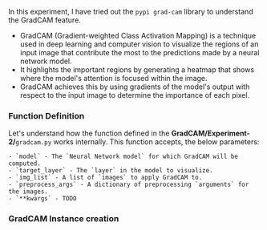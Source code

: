 In this experiment, I have tried out the `pypi grad-cam` library to understand the GradCAM feature.

- GradCAM (Gradient-weighted Class Activation Mapping) is a technique used in deep learning and computer vision to visualize the regions of an input image that contribute the most to the predictions made by a neural network model. 
- It highlights the important regions by generating a heatmap that shows where the model's attention is focused within the image. 
- GradCAM achieves this by using gradients of the model's output with respect to the input image to determine the importance of each pixel.

### Function Definition

Let's understand how the function defined in the **GradCAM/Experiment-2/**`gradcam.py` works internally. This function accepts, the below parameters:

    - `model` - The `Neural Network model` for which GradCAM will be computed.
    - `target_layer` - The `layer` in the model to visualize.
    - `img_list` - A list of `images` to apply GradCAM to.
    - `preprocess_args` - A dictionary of preprocessing `arguments` for the images.
    - `**kwargs` - TODO

### GradCAM Instance creation

